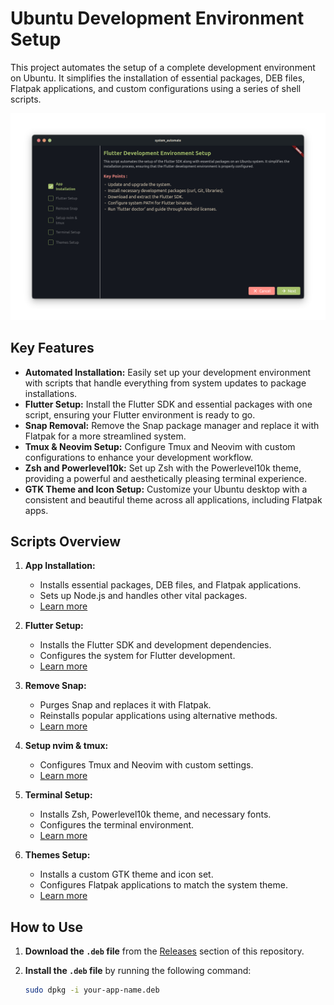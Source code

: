 # Ubuntu Development Environment Setup

This project automates the setup of a complete development environment on Ubuntu. It simplifies the installation of essential packages, DEB files, Flatpak applications, and custom configurations using a series of shell scripts.

![Installation App Screenshot](preview.png)

## Key Features

- **Automated Installation:** Easily set up your development environment with scripts that handle everything from system updates to package installations.
- **Flutter Setup:** Install the Flutter SDK and essential packages with one script, ensuring your Flutter environment is ready to go.
- **Snap Removal:** Remove the Snap package manager and replace it with Flatpak for a more streamlined system.
- **Tmux & Neovim Setup:** Configure Tmux and Neovim with custom configurations to enhance your development workflow.
- **Zsh and Powerlevel10k:** Set up Zsh with the Powerlevel10k theme, providing a powerful and aesthetically pleasing terminal experience.
- **GTK Theme and Icon Setup:** Customize your Ubuntu desktop with a consistent and beautiful theme across all applications, including Flatpak apps.

## Scripts Overview

1. **App Installation:**
   - Installs essential packages, DEB files, and Flatpak applications.
   - Sets up Node.js and handles other vital packages.
   - [Learn more](scripts/app_install.sh)

2. **Flutter Setup:**
   - Installs the Flutter SDK and development dependencies.
   - Configures the system for Flutter development.
   - [Learn more](scripts/flutter.sh)

3. **Remove Snap:**
   - Purges Snap and replaces it with Flatpak.
   - Reinstalls popular applications using alternative methods.
   - [Learn more](scripts/remove_snap.sh)

4. **Setup nvim & tmux:**
   - Configures Tmux and Neovim with custom settings.
   - [Learn more](scripts/setup_nvim_tmux.sh)

5. **Terminal Setup:**
   - Installs Zsh, Powerlevel10k theme, and necessary fonts.
   - Configures the terminal environment.
   - [Learn more](scripts/terminal_zsh.sh)

6. **Themes Setup:**
   - Installs a custom GTK theme and icon set.
   - Configures Flatpak applications to match the system theme.
   - [Learn more](scripts/themes.sh)

## How to Use


1. **Download the `.deb` file** from the [Releases](https://github.com/your-username/your-repo-name/releases) section of this repository.

2. **Install the `.deb` file** by running the following command:
   ```bash
   sudo dpkg -i your-app-name.deb
